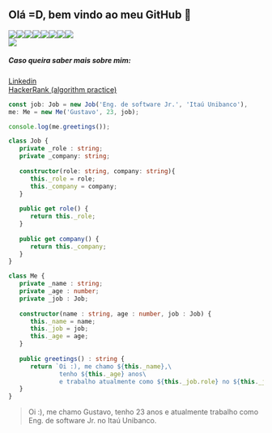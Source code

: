 ## Olá =D, bem vindo ao meu GitHub 👋
<div style="display:flex">
   <img src="https://img.shields.io/badge/TypeScript-black?style=flat-square&logo=typescript&logoColor=007ACC"/>
   <img src="https://img.shields.io/badge/-Nodejs-black?style=flat-square&logo=Node.js"/>
   <img src="https://img.shields.io/badge/Amazon%20AWS-232F3E?style=flat-square&logo=amazon-aws"/>
   <img src="https://img.shields.io/badge/-Linux-black?style=flat-square&logo=linux"/>
   <img src="https://img.shields.io/badge/-Git-black?style=flat-square&logo=git"/>
   <img src="https://img.shields.io/badge/-terraform-black?style=flat-square&logo=terraform&logoColor=5c4ee5"/>
   <img src="https://img.shields.io/badge/-Docker-black?style=flat-square&logo=docker"/>
   <img src="https://img.shields.io/badge/-MySQL-black?style=flat-square&logo=mysql"/>

</div>


  <img src="https://github-readme-stats.vercel.app/api?username=gustavo-sm&show_icons=true&count_private=true&theme=dark" />



##### Caso queira saber mais sobre mim:
<a target="_blank" href="https://linkedin.com/in/gustavo-sm"> Linkedin </a>  
<a target="_blank" href="https://hackerrank.com/gustavosm"> HackerRank (algorithm practice)</a>

```Typescript
const job: Job = new Job('Eng. de software Jr.', 'Itaú Unibanco'),
me: Me = new Me('Gustavo', 23, job);

console.log(me.greetings());

class Job {
   private _role : string;
   private _company: string;
   
   constructor(role: string, company: string){
      this._role = role;
      this._company = company;
   }
   
   public get role() {
      return this._role;
   }
   
   public get company() {
      return this._company;
   }
}

class Me {
   private _name : string;
   private _age : number;
   private _job : Job;
   
   constructor(name : string, age : number, job : Job) {
      this._name = name;
      this._job = job;
      this._age = age;
   }
   
   public greetings() : string {
      return `Oi :), me chamo ${this._name},\ 
              tenho ${this._age} anos\  
              e trabalho atualmente como ${this._job.role} no ${this._job.company}.`;
   }
}
```
> Oi :), me chamo Gustavo, tenho 23 anos e atualmente trabalho como Eng. de software Jr. no Itaú Unibanco.
